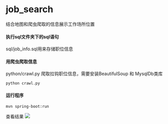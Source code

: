 # job_search
结合地图和爬虫爬取的信息展示工作场所位置

#### 执行sql文件夹下的sql语句
sql/job_info.sql用来存储职位信息

#### 用爬虫爬取信息
python/crawl.py
爬取拉钩职位信息，需要安装BeautifulSoup 和 MysqlDb类库
```
python crawl.py
```
#### 运行程序
```
mvn spring-boot:run
```
查看结果
![](http://obq9fd5ou.bkt.clouddn.com/16-8-30/51307534.jpg) 
